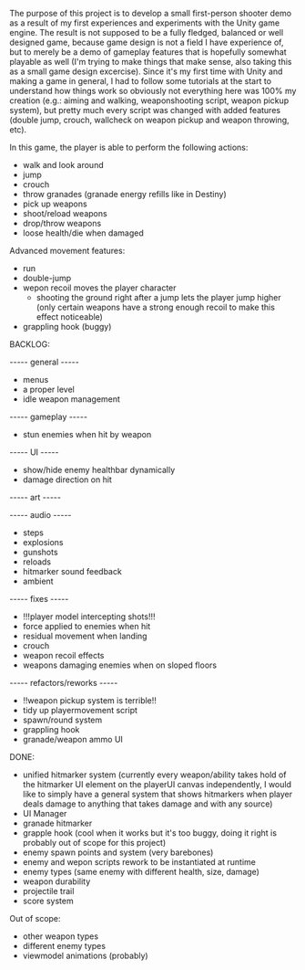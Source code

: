The purpose of this project is to develop a small first-person shooter demo as a result of my first experiences and experiments with the Unity game engine.
The result is not supposed to be a fully fledged, balanced or well designed game, because game design is not a field I have experience of, but to merely be a demo of gameplay features that is hopefully somewhat playable as well (I'm trying to make things that make sense, also taking this as a small game design excercise).
Since it's my first time with Unity and making a game in general, I had to follow some tutorials at the start to understand how things work so obviously not everything here was 100% my creation (e.g.: aiming and walking, weaponshooting script, weapon pickup system), but pretty much every script was changed with added features (double jump, crouch, wallcheck on weapon pickup and weapon throwing, etc).

In this game, the player is able to perform the following actions:
- walk and look around
- jump 
- crouch
- throw granades (granade energy refills like in Destiny)
- pick up weapons
- shoot/reload weapons
- drop/throw weapons
- loose health/die when damaged

Advanced movement features:
- run
- double-jump
- wepon recoil moves the player character
  - shooting the ground right after a jump lets the player jump higher (only certain weapons have a strong enough recoil to make this effect noticeable)
- grappling hook (buggy)

BACKLOG:

----- general -----
- menus
- a proper level
- idle weapon management


----- gameplay -----
- stun enemies when hit by weapon


----- UI -----
- show/hide enemy healthbar dynamically
- damage direction on hit

----- art -----


----- audio -----
- steps
- explosions
- gunshots
- reloads
- hitmarker sound feedback
- ambient


----- fixes -----
- !!!player model intercepting shots!!!
- force applied to enemies when hit
- residual movement when landing
- crouch
- weapon recoil effects
- weapons damaging enemies when on sloped floors


----- refactors/reworks -----
- !!weapon pickup system is terrible!!
- tidy up playermovement script
- spawn/round system
- grappling hook
- granade/weapon ammo UI


DONE:
- unified hitmarker system (currently every weapon/ability takes hold of the hitmarker UI element on the playerUI canvas independently, I would like to simply have a general system that shows hitmarkers when player deals damage to anything that takes damage and with any source)
- UI Manager
- granade hitmarker
- grapple hook (cool when it works but it's too buggy, doing it right is probably out of scope for this project)
- enemy spawn points and system (very barebones)
- enemy and wepon scripts rework to be instantiated at runtime
- enemy types (same enemy with different health, size, damage)
- weapon durability
- projectile trail
- score system

Out of scope:
- other weapon types
- different enemy types
- viewmodel animations (probably)